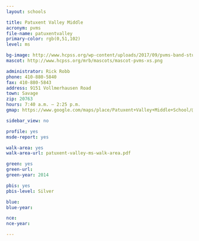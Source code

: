 ```yaml
---
layout: schools

title: Patuxent Valley Middle
acronym: pvms
file-name: patuxentvalley
primary-color: rgb(0,51,102)
level: ms

bg-image: http://www.hcpss.org/wp-content/uploads/2017/09/pvms-band-student.jpg
mascot: http://www.hcpss.org/mrb/mascots/mascot-pvms-xs.png

administrator: Rick Robb
phone: 410-880-5840
fax: 410-880-5843
address: 9151 Vollmerhausen Road
town: Savage
zip: 20763
hours: 7:40 a.m. – 2:25 p.m.
gmap: https://www.google.com/maps/place/Patuxent+Valley+Middle+School/@39.1465566,-76.8265491,16.02z/data=!4m2!3m1!1s0x89b7ddfe4bf6694f:0x7160e73abe4c55d7?hl=en

sidebar_view: no

profile: yes
msde-report: yes

walk-area: yes
walk-area-url: patuxent-valley-ms-walk-area.pdf

green: yes
green-url:
green-year: 2014

pbis: yes
pbis-level: Silver

blue: 
blue-year:

nce:
nce-year:

---
```

